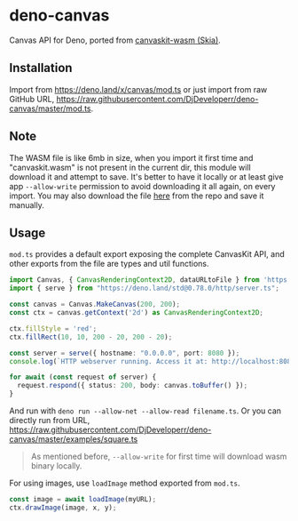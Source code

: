 # deno-canvas

Canvas API for Deno, ported from [canvaskit-wasm (Skia)](https://github.com/google/skia/tree/master/modules/canvaskit). 

## Installation
Import from https://deno.land/x/canvas/mod.ts or just import from raw GitHub URL, https://raw.githubusercontent.com/DjDeveloperr/deno-canvas/master/mod.ts.

## Note
The WASM file is like 6mb in size, when you import it first time and "canvaskit.wasm" is not present in the current dir, this module will download it and attempt to save. It's better to have it locally or at least give app `--allow-write` permission to avoid downloading it all again, on every import. You may also download the file [here](https://raw.githubusercontent.com/DjDeveloperr/deno-canvas/master/canvaskit.wasm) from the repo and save it manually.

## Usage
`mod.ts` provides a default export exposing the complete CanvasKit API, and other exports from the file are types and util functions.

```ts
import Canvas, { CanvasRenderingContext2D, dataURLtoFile } from 'https://deno.land/x/canvas@v1.0.0/mod.ts'
import { serve } from "https://deno.land/std@0.78.0/http/server.ts";

const canvas = Canvas.MakeCanvas(200, 200);
const ctx = canvas.getContext('2d') as CanvasRenderingContext2D;

ctx.fillStyle = 'red';
ctx.fillRect(10, 10, 200 - 20, 200 - 20);

const server = serve({ hostname: "0.0.0.0", port: 8080 });
console.log(`HTTP webserver running. Access it at: http://localhost:8080/`);

for await (const request of server) {
  request.respond({ status: 200, body: canvas.toBuffer() });
}
```

And run with `deno run --allow-net --allow-read filename.ts`.
Or you can directly run from URL, https://raw.githubusercontent.com/DjDeveloperr/deno-canvas/master/examples/square.ts

> As mentioned before, `--allow-write` for first time will download wasm binary locally.

For using images, use `loadImage` method exported from `mod.ts`.
```ts
const image = await loadImage(myURL);
ctx.drawImage(image, x, y);
```